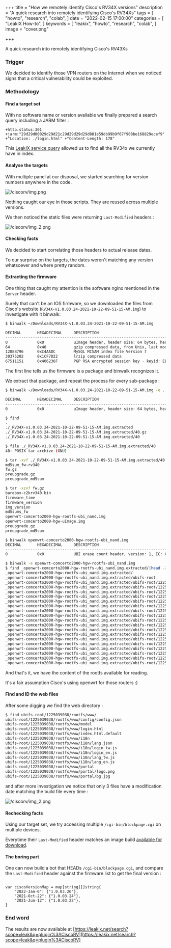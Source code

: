 +++
title = "How we remotely identify Cisco's RV34X versions"
description = "A quick research into remotely identifying Cisco's RV34Xs"
tags = [
"howto",
"research",
"colab",
]
date = "2022-02-15 17:00:00"
categories = [
"LeakIX How-to",
]
keywords = [
"leakix",
"howto",
"research",
"colab",
]
image = "cover.png"

+++

A quick research into remotely identifying Cisco's RV43Xs
<!--more-->

### Trigger

We decided to identify those VPN routers on the Internet when we noticed signs that a critical vulnerability could be exploited.

### Methodology


#### Find a target set

With no software name or version available we finally prepared a search query
including a JARM filter :


```
+http.status:301 +jarm:"29d29d00029d29d21c29d29d29d29d881e59db99b9f67f908be168829ecef9" +"Location: ./login.html" +"Content-Length: 178"
```

This [LeakIX service query](https://leakix.net/search?scope=service&q=%2Bhttp.status%3A301+%2Bjarm%3A%2229d29d00029d29d21c29d29d29d29d881e59db99b9f67f908be168829ecef9%22+%2B%22Location%3A+.%2Flogin.html%22+%2B%22Content-Length%3A+178%22) allowed us to find all the RV34x we currently have in index.

#### Analyse the targets

With multiple panel at our disposal, we started searching for version numbers anywhere in the code.

![/ciscorv/img.png](/ciscorv/img.png)

Nothing caught our eye in those scripts. They are reused across multiple versions.

We then noticed the static files were returning `Last-Modified` headers :

![/ciscorv/img_2.png](/ciscorv/img_2.png)


#### Checking facts

We decided to start correlating those headers to actual release dates.

To our surprise on the targets, the dates weren't matching any version whatsoever and where pretty random.

#### Extracting the firmware

One thing that caught my attention is the software nginx mentioned in the `Server` header.

Surely that can't be an IOS firmware, so we downloaded the files from Cisco's
website (`RV34X-v1.0.03.24-2021-10-22-09-51-15-AM.img`) to investigate with it binwalk:

```bash
$ binwalk ~/Downloads/RV34X-v1.0.03.24-2021-10-22-09-51-15-AM.img

DECIMAL       HEXADECIMAL     DESCRIPTION
--------------------------------------------------------------------------------
0             0x0             uImage header, header size: 64 bytes, header CRC: 0x3856B86F, created: 2021-10-22 04:21:20, image size: 74890751 bytes, Data Address: 0x0, Entry Point: 0x0, data CRC: 0x90B59708, OS: Linux, CPU: ARM, image type: Firmware Image, compression type: gzip, image name: "RV340 Firmware Package"
64            0x40            gzip compressed data, from Unix, last modified: 2021-10-22 04:21:18
12888796      0xC4AADC        MySQL MISAM index file Version 7
30375202      0x1CF7D22       lrzip compressed data
67511151      0x406236F       PGP RSA encrypted session key - keyid: EE5BA5A 5CC79EFE RSA Encrypt-Only 3072b
```

The first line tells us the firmware is a package and binwalk recognizes it.

We extract that package, and repeat the process for every sub-package :

```bash
$ binwalk ~/Downloads/RV34X-v1.0.03.24-2021-10-22-09-51-15-AM.img -e .

DECIMAL       HEXADECIMAL     DESCRIPTION
--------------------------------------------------------------------------------
0             0x0             uImage header, header size: 64 bytes, header CRC: 0x3856B86F, created: 2021-10-22 04:21:20, image size: 74890751 bytes, Data Address: 0x0, Entry Point: 0x0, data CRC: 0x90B59708, OS: Linux, CPU: ARM, image type: Firmware Image, compression type: gzip, image name: "RV340 Firmware Package"

$ find
.
./_RV34X-v1.0.03.24-2021-10-22-09-51-15-AM.img.extracted
./_RV34X-v1.0.03.24-2021-10-22-09-51-15-AM.img.extracted/40.gz
./_RV34X-v1.0.03.24-2021-10-22-09-51-15-AM.img.extracted/40

$ file ./_RV34X-v1.0.03.24-2021-10-22-09-51-15-AM.img.extracted/40
40: POSIX tar archive (GNU)

$ tar -xvf ./_RV34X-v1.0.03.24-2021-10-22-09-51-15-AM.img.extracted/40
md5sum_fw-rv340
fw.gz
preupgrade.gz
preupgrade_md5sum

$ tar -xzvf fw.gz
barebox-c2krv340.bin
firmware_time
firmware_version
img_version
md5sums_fw
openwrt-comcerto2000-hgw-rootfs-ubi_nand.img
openwrt-comcerto2000-hgw-uImage.img
preupgrade.gz
preupgrade_md5sum

$ binwalk openwrt-comcerto2000-hgw-rootfs-ubi_nand.img
DECIMAL       HEXADECIMAL     DESCRIPTION
--------------------------------------------------------------------------------
0             0x0             UBI erase count header, version: 1, EC: 0x0, VID header offset: 0x800, data offset: 0x1000

$ binwalk -e openwrt-comcerto2000-hgw-rootfs-ubi_nand.img
$ find _openwrt-comcerto2000-hgw-rootfs-ubi_nand.img.extracted/|head -20
_openwrt-comcerto2000-hgw-rootfs-ubi_nand.img.extracted/
_openwrt-comcerto2000-hgw-rootfs-ubi_nand.img.extracted/ubifs-root
_openwrt-comcerto2000-hgw-rootfs-ubi_nand.img.extracted/ubifs-root/1225039038
_openwrt-comcerto2000-hgw-rootfs-ubi_nand.img.extracted/ubifs-root/1225039038/rootfs
_openwrt-comcerto2000-hgw-rootfs-ubi_nand.img.extracted/ubifs-root/1225039038/rootfs/sbin
_openwrt-comcerto2000-hgw-rootfs-ubi_nand.img.extracted/ubifs-root/1225039038/rootfs/sbin/mke2fs
_openwrt-comcerto2000-hgw-rootfs-ubi_nand.img.extracted/ubifs-root/1225039038/rootfs/sbin/jffs2mark
_openwrt-comcerto2000-hgw-rootfs-ubi_nand.img.extracted/ubifs-root/1225039038/rootfs/sbin/power_up.sh
_openwrt-comcerto2000-hgw-rootfs-ubi_nand.img.extracted/ubifs-root/1225039038/rootfs/sbin/udhcpc
_openwrt-comcerto2000-hgw-rootfs-ubi_nand.img.extracted/ubifs-root/1225039038/rootfs/sbin/power_down.sh
_openwrt-comcerto2000-hgw-rootfs-ubi_nand.img.extracted/ubifs-root/1225039038/rootfs/sbin/hotplug2
_openwrt-comcerto2000-hgw-rootfs-ubi_nand.img.extracted/ubifs-root/1225039038/rootfs/sbin/snapshot
_openwrt-comcerto2000-hgw-rootfs-ubi_nand.img.extracted/ubifs-root/1225039038/rootfs/sbin/firstboot
_openwrt-comcerto2000-hgw-rootfs-ubi_nand.img.extracted/ubifs-root/1225039038/rootfs/sbin/cyclesoak
_openwrt-comcerto2000-hgw-rootfs-ubi_nand.img.extracted/ubifs-root/1225039038/rootfs/sbin/fdisk
_openwrt-comcerto2000-hgw-rootfs-ubi_nand.img.extracted/ubifs-root/1225039038/rootfs/sbin/wan-port-workaround
_openwrt-comcerto2000-hgw-rootfs-ubi_nand.img.extracted/ubifs-root/1225039038/rootfs/sbin/mdev
_openwrt-comcerto2000-hgw-rootfs-ubi_nand.img.extracted/ubifs-root/1225039038/rootfs/sbin/validate_data
_openwrt-comcerto2000-hgw-rootfs-ubi_nand.img.extracted/ubifs-root/1225039038/rootfs/sbin/mkfs.ext2
_openwrt-comcerto2000-hgw-rootfs-ubi_nand.img.extracted/ubifs-root/1225039038/rootfs/sbin/hwclock

```

And that's it, we have the content of the rootfs available for reading.

It's a fair assumption Cisco's using openwrt for those routers :)

#### Find and ID the web files

After some digging we find the web directory :

```sh
$ find ubifs-root/1225039038/rootfs/www/
ubifs-root/1225039038/rootfs/www/config/config.json
ubifs-root/1225039038/rootfs/www/model
ubifs-root/1225039038/rootfs/www/login.html
ubifs-root/1225039038/rootfs/www/index.html.default
ubifs-root/1225039038/rootfs/www/i18n
ubifs-root/1225039038/rootfs/www/i18n/lang.json
ubifs-root/1225039038/rootfs/www/i18n/login_tw.js
ubifs-root/1225039038/rootfs/www/i18n/login_en.js
ubifs-root/1225039038/rootfs/www/i18n/lang_tw.js
ubifs-root/1225039038/rootfs/www/i18n/lang_en.js
ubifs-root/1225039038/rootfs/www/portal
ubifs-root/1225039038/rootfs/www/portal/logo.png
ubifs-root/1225039038/rootfs/www/portal/bg.jpg
```

and after more investigation we notice that only 3 files have a modification
date matching the build file every time :

![/ciscorv/img_2.png](/ciscorv/img_3.png)


#### Rechecking facts

Using our target set, we try accessing multiple `/cgi-bin/blockpage.cgi` on multiple devices.

Everytime their `Last-Modified` header matches an image build [available for download](https://software.cisco.com/download/home/286287791/type/282465789/release/1.0.03.26).

#### The boring part

One can now build a bot that HEADs `/cgi-bin/blockpage.cgi`, and compare the `Last-Modified` header against the firmware list to get the final version :

```golang

var ciscoVersionMap = map[string][]string{
    "2022-Jan-6": {"1.0.03.26"},
    "2021-Oct-22": {"1.0.03.24"},
    "2021-Jun-12": {"1.0.03.22"},
}
```

### End word

The results are now available at [https://leakix.net/search?scope=leak&q=plugin%3ACiscoRV](https://leakix.net/search?scope=leak&q=plugin%3ACiscoRV)

[leakix]: <https://leakix.net/>
